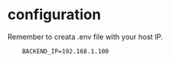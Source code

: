 # configuration
Remember to creata .env file with your host IP.
```env
    BACKEND_IP=192.168.1.100
```